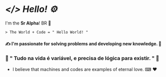 # _</> Hello! ⚙_

I'm the **Sr Alpha**! BR 👋

	> The World + Code = " Hello World! "

#### ✍ I'm passionate for solving problems and developing new knowledge. 🧠

### 📝 " Tudo na vida é variável, e precisa de lógica para existir. " 💭
 
- I believe that machines and codes are examples of eternal love. ⌨ ❤

<!--
**SR4LPH40FFC/SR4LPH40FFC** is a ✨ _special_ ✨ repository because its `README.md` (this file) appears on your GitHub profile.
